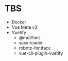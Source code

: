 # TBS

-   Docker
-   Vue Meta v3
-   Vuetify
    -   @mdi/font
    -   sass-loader
    -   roboto-fontface
    -   vue-cli-plugin-vuetify
